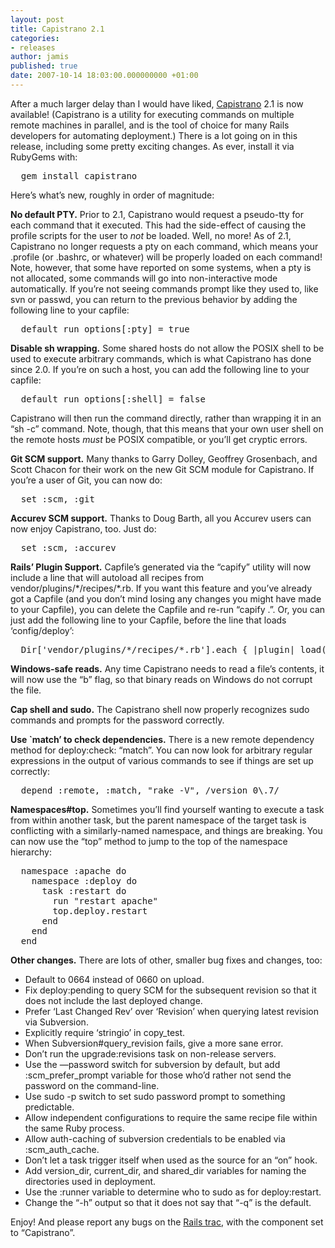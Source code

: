 ```yaml
---
layout: post
title: Capistrano 2.1
categories:
- releases
author: jamis
published: true
date: 2007-10-14 18:03:00.000000000 +01:00
---
```

<p>After a much larger delay than I would have liked, <a href="http://www.capify.org">Capistrano</a> 2.1 is now available! (Capistrano is a utility for executing commands on multiple remote machines in parallel, and is the tool of choice for many Rails developers for automating deployment.) There is a lot going on in this release, including some pretty exciting changes. As ever, install it via RubyGems with:</p>
<pre>  gem install capistrano</pre>
<p>Here&#8217;s what&#8217;s new, roughly in order of magnitude:</p>
<p><strong>No default <span class="caps">PTY</span>.</strong> Prior to 2.1, Capistrano would request a pseudo-tty for each command that it executed. This had the side-effect of causing the profile scripts for the user to <em>not</em> be loaded. Well, no more! As of 2.1, Capistrano no longer requests a pty on each command, which means your .profile (or .bashrc, or whatever) will be properly loaded on each command! Note, however, that some have reported on some systems, when a pty is not allocated, some commands will go into non-interactive mode automatically. If you&#8217;re not seeing commands prompt like they used to, like svn or passwd, you can return to the previous behavior by adding the following line to your capfile:</p>
<pre>  default_run_options[:pty] = true</pre>
<p><strong>Disable sh wrapping.</strong> Some shared hosts do not allow the <span class="caps">POSIX</span> shell to be used to execute arbitrary commands, which is what Capistrano has done since 2.0. If you&#8217;re on such a host, you can add the following line to your capfile:</p>
<pre>  default_run_options[:shell] = false</pre>
<p>Capistrano will then run the command directly, rather than wrapping it in an &#8220;sh -c&#8221; command. Note, though, that this means that your own user shell on the remote hosts <em>must</em> be <span class="caps">POSIX</span> compatible, or you&#8217;ll get cryptic errors.</p>
<p><strong>Git <span class="caps">SCM</span> support.</strong> Many thanks to Garry Dolley, Geoffrey Grosenbach, and Scott Chacon for their work on the new Git <span class="caps">SCM</span> module for Capistrano. If you&#8217;re a user of Git, you can now do:</p>
<pre>  set :scm, :git</pre>
<p><strong>Accurev <span class="caps">SCM</span> support.</strong> Thanks to Doug Barth, all you Accurev users can now enjoy Capistrano, too. Just do:</p>
<pre>  set :scm, :accurev</pre>
<p><strong>Rails&#8217; Plugin Support.</strong> Capfile&#8217;s generated via the &#8220;capify&#8221; utility will now include a line that will autoload all recipes from vendor/plugins/*/recipes/*.rb. If you want this feature and you&#8217;ve already got a Capfile (and you don&#8217;t mind losing any changes you might have made to your Capfile), you can delete the Capfile and re-run &#8220;capify .&#8221;. Or, you can just add the following line to your Capfile, before the line that loads &#8216;config/deploy&#8217;:</p>
<pre>  Dir['vendor/plugins/*/recipes/*.rb'].each { |plugin| load(plugin) }</pre>
<p><strong>Windows-safe reads.</strong> Any time Capistrano needs to read a file&#8217;s contents, it will now use the &#8220;b&#8221; flag, so that binary reads on Windows do not corrupt the file.</p>
<p><strong>Cap shell and sudo.</strong> The Capistrano shell now properly recognizes sudo commands and prompts for the password correctly.</p>
<p><strong>Use `match&#8217; to check dependencies.</strong> There is a new remote dependency method for deploy:check: &#8220;match&#8221;. You can now look for arbitrary regular expressions in the output of various commands to see if things are set up correctly:</p>
<pre>  depend :remote, :match, "rake -V", /version 0\.7/</pre>
<p><strong>Namespaces#top.</strong> Sometimes you&#8217;ll find yourself wanting to execute a task from within another task, but the parent namespace of the target task is conflicting with a similarly-named namespace, and things are breaking. You can now use the &#8220;top&#8221; method to jump to the top of the namespace hierarchy:</p>
<pre>
  namespace :apache do
    namespace :deploy do
      task :restart do
        run "restart apache"
        top.deploy.restart
      end
    end
  end
</pre>
<p><strong>Other changes.</strong> There are lots of other, smaller bug fixes and changes, too:</p>
<ul>
	<li>Default to 0664 instead of 0660 on upload.</li>
	<li>Fix deploy:pending to query <span class="caps">SCM</span> for the subsequent revision so that it does not include the last deployed change.</li>
	<li>Prefer &#8216;Last Changed Rev&#8217; over &#8216;Revision&#8217; when querying latest revision via Subversion.</li>
	<li>Explicitly require &#8216;stringio&#8217; in copy_test.</li>
	<li>When Subversion#query_revision fails, give a more sane error.</li>
	<li>Don&#8217;t run the upgrade:revisions task on non-release servers.</li>
	<li>Use the &#8212;password switch for subversion by default, but add :scm_prefer_prompt variable for those who&#8217;d rather not send the password on the command-line.</li>
	<li>Use sudo -p switch to set sudo password prompt to something predictable.</li>
	<li>Allow independent configurations to require the same recipe file within the same Ruby process.</li>
	<li>Allow auth-caching of subversion credentials to be enabled via :scm_auth_cache.</li>
	<li>Don&#8217;t let a task trigger itself when used as the source for an &#8220;on&#8221; hook.</li>
	<li>Add version_dir, current_dir, and shared_dir variables for naming the directories used in deployment.</li>
	<li>Use the :runner variable to determine who to sudo as for deploy:restart.</li>
	<li>Change the &#8220;-h&#8221; output so that it does not say that &#8220;-q&#8221; is the default.</li>
</ul>
<p>Enjoy! And please report any bugs on the <a href="http://dev.rubyonrails.org">Rails trac</a>, with the component set to &#8220;Capistrano&#8221;.</p>